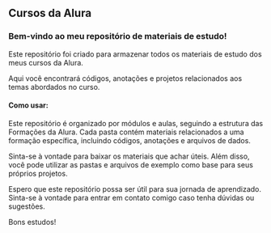 ## Cursos da Alura

### Bem-vindo ao meu repositório de materiais de estudo!

Este repositório foi criado para armazenar todos os materiais de estudo dos meus cursos da Alura. 

Aqui você encontrará códigos, anotações e projetos relacionados aos temas abordados no curso.

#### Como usar:

Este repositório é organizado por módulos e aulas, seguindo a estrutura das Formações da Alura. Cada pasta contém materiais relacionados a uma formação específica, incluindo códigos, anotações e arquivos de dados.

Sinta-se à vontade para baixar os materiais que achar úteis. Além disso, você pode utilizar as pastas e arquivos de exemplo como base para seus próprios projetos.

Espero que este repositório possa ser útil para sua jornada de aprendizado. 
Sinta-se à vontade para entrar em contato comigo caso tenha dúvidas ou sugestões.

Bons estudos!
